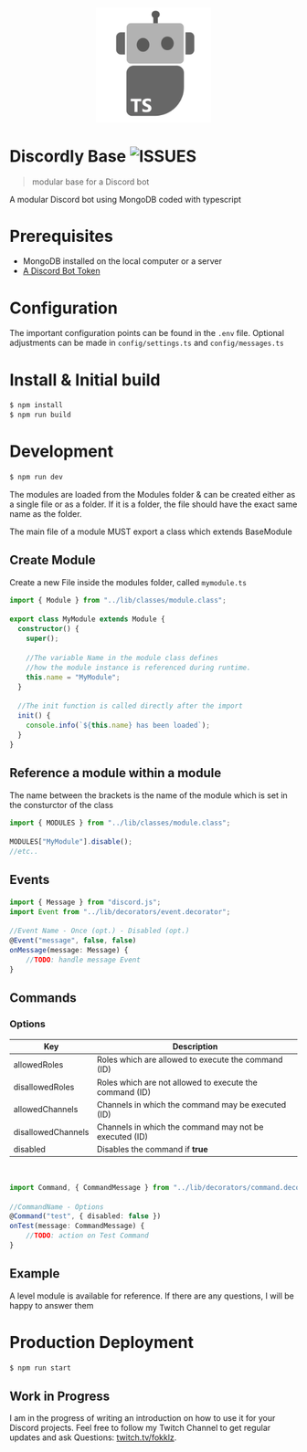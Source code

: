 <p align="center">
<img src="logo.png" alt="Discordly Base" style="max-width: 40%">
</p>

# Discordly Base ![ISSUES](https://img.shields.io/github/issues/Fokklz/discordly-base)

> modular base for a Discord bot

A modular Discord bot using MongoDB coded with typescript

# Prerequisites
- MongoDB installed on the local computer or a server
- [A Discord Bot Token](https://github.com/Fokklz/discordly-base/wiki/Create-a-Discord-Bot-Token)

# Configuration
The important configuration points can be found in the ```.env``` file. Optional adjustments can be made in ```config/settings.ts``` and ```config/messages.ts```

# Install & Initial build
```bash
$ npm install
$ npm run build
```

# Development

```bash
$ npm run dev
```

The modules are loaded from the Modules folder & can be created either as a single file or as a folder. If it is a folder, the file should have the exact same name as the folder.

The main file of a module MUST export a class which extends BaseModule

## Create Module
Create a new File inside the modules folder, called ```mymodule.ts```
```ts
import { Module } from "../lib/classes/module.class";

export class MyModule extends Module {
  constructor() {
    super();

    //The variable Name in the module class defines 
    //how the module instance is referenced during runtime. 
    this.name = "MyModule";
  }

  //The init function is called directly after the import
  init() {
    console.info(`${this.name} has been loaded`);
  }
}
```

## Reference a module within a module
The name between the brackets is the name of the module which is set in the consturctor of the class
```ts
import { MODULES } from "../lib/classes/module.class";

MODULES["MyModule"].disable();
//etc..
```

## Events
```ts
import { Message } from "discord.js";
import Event from "../lib/decorators/event.decorator";

//Event Name - Once (opt.) - Disabled (opt.)
@Event("message", false, false)
onMessage(message: Message) {
    //TODO: handle message Event
}
```
## Commands
### **Options**
Key | Description
--- | ---
allowedRoles | Roles which are allowed to execute the command (ID)
disallowedRoles | Roles which are not allowed to execute the command (ID)
allowedChannels | Channels in which the command may be executed (ID)
disallowedChannels | Channels in which the command may not be executed (ID)
disabled | Disables the command if **true**
<br />

```ts
import Command, { CommandMessage } from "../lib/decorators/command.decorator";

//CommandName - Options
@Command("test", { disabled: false })
onTest(message: CommandMessage) {
    //TODO: action on Test Command
}
```

## Example
A level module is available for reference. If there are any questions, I will be happy to answer them

# Production Deployment
```bash
$ npm run start
```

## Work in Progress

I am in the progress of writing an introduction on how to use it for your Discord projects. Feel free to follow my
Twitch Channel to get regular updates and ask Questions: [twitch.tv/fokklz](https://twitch.tv/fokklz).
